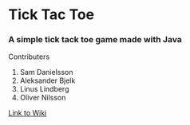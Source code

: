 # Tick Tac Toe
### A simple tick tack toe game made with Java

Contributers 
1. Sam Danielsson
2. Aleksander Bjelk
3. Linus Lindberg
4. Oliver Nilsson

[Link to Wiki](https://github.com/Samboduy/Tic-Tac-Toe-grp4/wiki)
   
